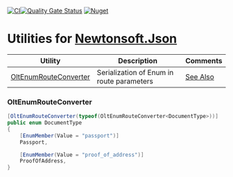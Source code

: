﻿[![CI](https://github.com/OuterlimitsTech/olt-dotnet-extensions-swagger/actions/workflows/build.yml/badge.svg)](https://github.com/OuterlimitsTech/olt-dotnet-extensions-swagger/actions/workflows/build.yml)[![Quality Gate Status](https://sonarcloud.io/api/project_badges/measure?project=OuterlimitsTech_olt-dotnet-extensions-swagger&metric=alert_status)](https://sonarcloud.io/summary/new_code?id=OuterlimitsTech_olt-dotnet-extensions-swagger) [![Nuget](https://img.shields.io/nuget/v/OLT.Extensions.SwaggerGen)](https://www.nuget.org/packages/OLT.Extensions.SwaggerGen)

# Utilities for [Newtonsoft.Json](https://www.nuget.org/packages/Newtonsoft.Json/)


|Utility| Description | Comments |
|--|--|--|
| [OltEnumRouteConverter](#OltEnumRouteConverter) | Serialization of Enum in route parameters | [See Also](https://github.com/dotnet/aspnetcore/issues/4008) |




### OltEnumRouteConverter
```csharp
[OltEnumRouteConverter(typeof(OltEnumRouteConverter<DocumentType>))]
public enum DocumentType
{
    [EnumMember(Value = "passport")]
    Passport,

    [EnumMember(Value = "proof_of_address")]
    ProofOfAddress,
}
```
